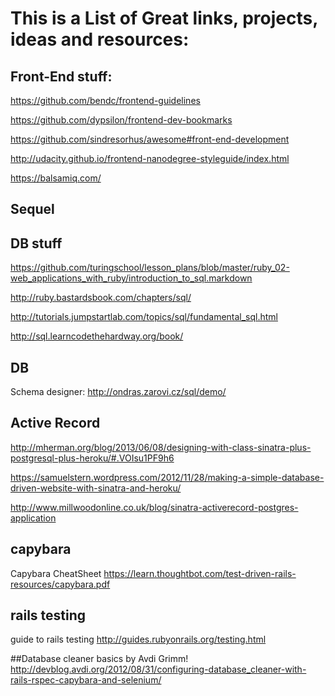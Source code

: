 # This is a List of Great links, projects, ideas and resources:


## Front-End stuff:
https://github.com/bendc/frontend-guidelines

https://github.com/dypsilon/frontend-dev-bookmarks

https://github.com/sindresorhus/awesome#front-end-development

http://udacity.github.io/frontend-nanodegree-styleguide/index.html

https://balsamiq.com/

## Sequel


 

## DB stuff

https://github.com/turingschool/lesson_plans/blob/master/ruby_02-web_applications_with_ruby/introduction_to_sql.markdown

http://ruby.bastardsbook.com/chapters/sql/

http://tutorials.jumpstartlab.com/topics/sql/fundamental_sql.html

http://sql.learncodethehardway.org/book/


## DB

Schema designer: http://ondras.zarovi.cz/sql/demo/

## Active Record

http://mherman.org/blog/2013/06/08/designing-with-class-sinatra-plus-postgresql-plus-heroku/#.VOIsu1PF9h6

https://samuelstern.wordpress.com/2012/11/28/making-a-simple-database-driven-website-with-sinatra-and-heroku/

http://www.millwoodonline.co.uk/blog/sinatra-activerecord-postgres-application



## capybara
Capybara CheatSheet
https://learn.thoughtbot.com/test-driven-rails-resources/capybara.pdf


## rails testing

guide to rails testing
http://guides.rubyonrails.org/testing.html

##Database cleaner basics by Avdi Grimm!
http://devblog.avdi.org/2012/08/31/configuring-database_cleaner-with-rails-rspec-capybara-and-selenium/
